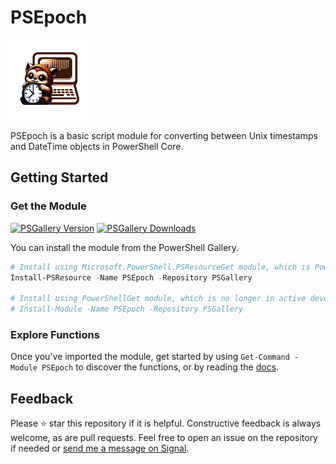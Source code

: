 # PSEpoch  
![](images/psepoch-icon-128x128.png)  
  
PSEpoch is a basic script module for converting between Unix timestamps and DateTime objects in PowerShell Core.
  
## Getting Started  
### Get the Module
[![PSGallery Version](https://img.shields.io/powershellgallery/v/PSEpoch.png?style=for-the-badge&label=PowerShell%20Gallery)](https://www.powershellgallery.com/packages/PSEpoch/) [![PSGallery Downloads](https://img.shields.io/powershellgallery/dt/PSEpoch.png?style=for-the-badge&label=Downloads)](https://www.powershellgallery.com/packages/PSEpoch/)  
  
You can install the module from the PowerShell Gallery.
  
```PowerShell
# Install using Microsoft.PowerShell.PSResourceGet module, which is PowerShellGet's successor.
Install-PSResource -Name PSEpoch -Repository PSGallery

# Install using PowerShellGet module, which is no longer in active development.
# Install-Module -Name PSEpoch -Repository PSGallery
```  
  
### Explore Functions
Once you've imported the module, get started by using `Get-Command -Module PSEpoch` to discover the functions, or by reading the [docs](/docs).
  
## Feedback  
Please ⭐ star this repository if it is helpful. Constructive feedback is always welcome, as are pull requests. Feel free to open an issue on the repository if needed or [send me a message on Signal](https://griff.systems/signal).  
